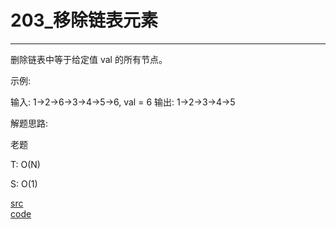 # 203_移除链表元素

---

删除链表中等于给定值 val 的所有节点。

示例:

输入: 1->2->6->3->4->5->6, val = 6
输出: 1->2->3->4->5


解题思路:

老题

T: O(N)

S: O(1)

[src](https://leetcode-cn.com/problems/remove-linked-list-elements/) <br>
[code](code/203.c) <br>
